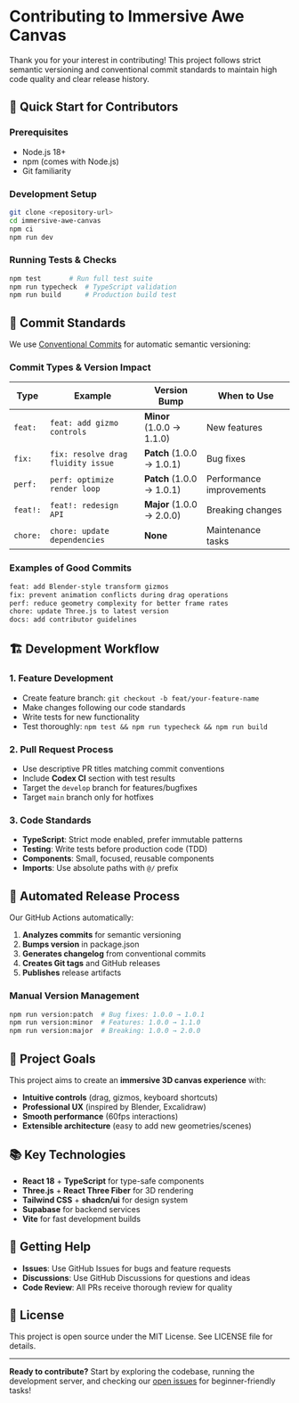 # Contributing to Immersive Awe Canvas

Thank you for your interest in contributing! This project follows strict semantic versioning and conventional commit standards to maintain high code quality and clear release history.

## 🚀 Quick Start for Contributors

### Prerequisites
- Node.js 18+ 
- npm (comes with Node.js)
- Git familiarity

### Development Setup
```bash
git clone <repository-url>
cd immersive-awe-canvas
npm ci
npm run dev
```

### Running Tests & Checks
```bash
npm test       # Run full test suite
npm run typecheck  # TypeScript validation
npm run build      # Production build test
```

## 📝 Commit Standards

We use [Conventional Commits](https://www.conventionalcommits.org/en/v1.0.0/) for automatic semantic versioning:

### Commit Types & Version Impact

| Type | Example | Version Bump | When to Use |
|------|---------|--------------|-------------|
| `feat:` | `feat: add gizmo controls` | **Minor** (1.0.0 → 1.1.0) | New features |
| `fix:` | `fix: resolve drag fluidity issue` | **Patch** (1.0.0 → 1.0.1) | Bug fixes |
| `perf:` | `perf: optimize render loop` | **Patch** (1.0.0 → 1.0.1) | Performance improvements |
| `feat!:` | `feat!: redesign API` | **Major** (1.0.0 → 2.0.0) | Breaking changes |
| `chore:` | `chore: update dependencies` | **None** | Maintenance tasks |

### Examples of Good Commits
```bash
feat: add Blender-style transform gizmos
fix: prevent animation conflicts during drag operations  
perf: reduce geometry complexity for better frame rates
chore: update Three.js to latest version
docs: add contributor guidelines
```

## 🏗️ Development Workflow

### 1. Feature Development
- Create feature branch: `git checkout -b feat/your-feature-name`
- Make changes following our code standards
- Write tests for new functionality
- Test thoroughly: `npm test && npm run typecheck && npm run build`

### 2. Pull Request Process
- Use descriptive PR titles matching commit conventions
- Include **Codex CI** section with test results
- Target the `develop` branch for features/bugfixes
- Target `main` branch only for hotfixes

### 3. Code Standards
- **TypeScript**: Strict mode enabled, prefer immutable patterns
- **Testing**: Write tests before production code (TDD)
- **Components**: Small, focused, reusable components
- **Imports**: Use absolute paths with `@/` prefix

## 🔄 Automated Release Process

Our GitHub Actions automatically:
1. **Analyzes commits** for semantic versioning
2. **Bumps version** in package.json
3. **Generates changelog** from conventional commits  
4. **Creates Git tags** and GitHub releases
5. **Publishes** release artifacts

### Manual Version Management
```bash
npm run version:patch  # Bug fixes: 1.0.0 → 1.0.1
npm run version:minor  # Features: 1.0.0 → 1.1.0
npm run version:major  # Breaking: 1.0.0 → 2.0.0
```

## 🎯 Project Goals

This project aims to create an **immersive 3D canvas experience** with:
- **Intuitive controls** (drag, gizmos, keyboard shortcuts)
- **Professional UX** (inspired by Blender, Excalidraw)
- **Smooth performance** (60fps interactions)
- **Extensible architecture** (easy to add new geometries/scenes)

## 📚 Key Technologies

- **React 18** + **TypeScript** for type-safe components
- **Three.js** + **React Three Fiber** for 3D rendering
- **Tailwind CSS** + **shadcn/ui** for design system
- **Supabase** for backend services
- **Vite** for fast development builds

## 🤝 Getting Help

- **Issues**: Use GitHub Issues for bugs and feature requests
- **Discussions**: Use GitHub Discussions for questions and ideas
- **Code Review**: All PRs receive thorough review for quality

## 📄 License

This project is open source under the MIT License. See LICENSE file for details.

---

**Ready to contribute?** Start by exploring the codebase, running the development server, and checking our [open issues](../../issues) for beginner-friendly tasks!